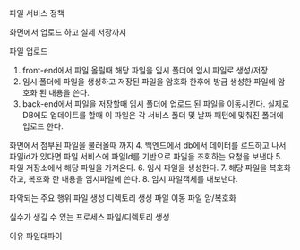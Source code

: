 파일 서비스 정책

화면에서 업로드 하고 실제 저장까지
 
파일 업로드 
1. front-end에서 파일 올릴때 해당 파일을 임시 폴더에 임시 파일로 생성/저장
2. 임시 폴더에 파일을 생성하고 저장된 파일을 암호화 한후에  방금 생성한 파일에 암호화 된 내용을 쓴다.
3. back-end에서 파일을 저장할때 임시 폴더에 업로드 된 파일을 이동시킨다. 실제로 DB에도 업데이트를 할때 이 파일은 각 서비스 폴더 및 날짜 패턴에 맞춰진 폴더에 업로드 한다.

화면에서 첨부된 파일을 불러올때 까지
4. 백엔드에서 db에서 데이터를 로드하고 나서 파일id가 있다면 파일 서비스에 파일Id를 기반으로 파일을 조회하는 요청을 보낸다
5. 파일 저장소에서 해당 파일을 가져온다.
6. 임시 파일을 생성한다.
7. 해당 파일을 복호화 하고, 복호화 한 내용을 임시파일에 쓴다.
8. 임시 파일객체를 내보낸다.


파악되는 주요 행위 
파일 생성
디렉토리 생성
파일 이동
파일 암/복호화 

실수가 생길 수 있는 프로세스 
파일/디렉토리 생성 

이유
파일대파이




<!--stackedit_data:
eyJoaXN0b3J5IjpbLTEyNjM3MzU3NzgsLTE3OTg5MTYwMjMsMT
cyMTM4ODMyNywtMTQwMzQwNjcyOCwtMTM4MDM5MzQ2OCw0MDgw
ODAxMzEsLTIwODg3NDY2MTIsOTQwOTg5MjQxXX0=
-->
